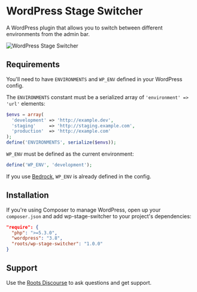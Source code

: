 # WordPress Stage Switcher

A WordPress plugin that allows you to switch between different environments from the admin bar.

![WordPress Stage Switcher](http://roots.io/media/wordpress-stage-switcher.png)

## Requirements

You'll need to have `ENVIRONMENTS` and `WP_ENV` defined in your WordPress config.

The `ENVIRONMENTS` constant must be a serialized array of `'environment' => 'url'` elements:

```php
$envs = array(
  'development' => 'http://example.dev',
  'staging'     => 'http://staging.example.com',
  'production'  => 'http://example.com'
);
define('ENVIRONMENTS', serialize($envs));
```

`WP_ENV` must be defined as the current environment:

```php
define('WP_ENV', 'development');
```

If you use [Bedrock](https://github.com/roots/bedrock), `WP_ENV` is already defined in the config.

## Installation

If you're using Composer to manage WordPress, open up your `composer.json` and add wp-stage-switcher to your project's dependencies:

```json
"require": {
  "php": ">=5.3.0",
  "wordpress": "3.8",
  "roots/wp-stage-switcher": "1.0.0"
}
```

## Support

Use the [Roots Discourse](http://discourse.roots.io/) to ask questions and get support.
